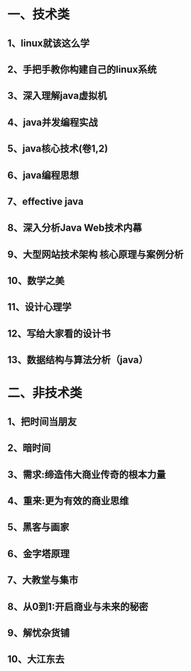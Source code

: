 # 一、技术类
## 1、linux就该这么学
## 2、手把手教你构建自己的linux系统
## 3、深入理解java虚拟机
## 4、java并发编程实战
## 5、java核心技术(卷1,2)
## 6、java编程思想
## 7、effective java
## 8、深入分析Java Web技术内幕
## 9、大型网站技术架构 核心原理与案例分析
## 10、数学之美
## 11、设计心理学
## 12、写给大家看的设计书
## 13、数据结构与算法分析（java）

# 二、非技术类
## 1、把时间当朋友
## 2、暗时间
## 3、需求:缔造伟大商业传奇的根本力量
## 4、重来:更为有效的商业思维
## 5、黑客与画家
## 6、金字塔原理
## 7、大教堂与集市
## 8、从0到1:开启商业与未来的秘密
## 9、解忧杂货铺
## 10、大江东去



